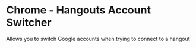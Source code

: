 Chrome - Hangouts Account Switcher
==============

Allows you to switch Google accounts when trying to connect to a hangout